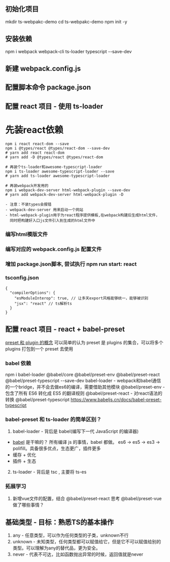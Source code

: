 ## 初始化项目
mkdir ts-webpakc-demo
cd ts-webpakc-demo
npm init -y

## 安装依赖
npm i webpack webpack-cli ts-loader typescript --save-dev

## 新建 webpack.config.js

## 配置脚本命令 package.json

## 配置 react 项目 - 使用 ts-loader

# 先装react依赖
```shell
npm i react react-dom --save
npm i @types/react @types/react-dom --save-dev
# yarn add react react-dom
# yarn add -D @types/react @types/react-dom

# 再装个ts-loader和awesome-typescript-loader
npm i ts-loader awesome-typescript-loader --save
# yarn add ts-loader awesome-typescript-loader

# 再装webpack开发用的
npm i webpack-dev-server html-webpack-plugin --save-dev
# yarn add webpack-dev-server html-webpack-plugin -D

- 注意：不装types会报错
- webpack-dev-server 用来启动一个网站
- html-webpack-plugin用于为react程序提供模板,在webpack构建后生成html文件，
  同时把构建好入口js文件引入到生成的html文件中

```  
### 编写html模版文件
### 编写对应的 webpack.config.js 配置文件 
### 增加 package.json脚本, 尝试执行 npm run start: react
### tsconfig.json
```
{
  "compilerOptions": {
    "esModuleInterop": true, // 让多天export风格能够统一，能够被识别
    "jsx": "react" // ts解析ts
  }
}
```

## 配置 react 项目 - react + babel-preset

[preset 和 plugin 的概念](https://juejin.cn/post/6844903616554221576)
可以简单的认为 preset 是 plugins 的集合，可以将多个 plugins 打包到一个 preset 去使用

### babel 依赖

npm i babel-loader @babel/core @babel/preset-env @babel/preset-react @babel/preset-typescript --save-dev 
babel-loader - webpack和babel通信的一个bridge，并不会去做es6的编译，需要借助其他模块
@babel/preset-env - 包含了所有 ES6 转化成 ES5 的翻译规则
@babel/preset-react - 对react语法的转换
@babel/preset-typescript  https://www.babeljs.cn/docs/babel-preset-typescript

### babel-preset 和 ts-loader 的简单区别？
1. babel-loader - 背后是 babel(编写下一代 JavaScript 的编译器)

- [babel](https://babeljs.io/) 是干嘛的？ 所有编译 js 的事情，babel 都做。 es6 -> es5 -> es3 -> polifill。具备很多优点，生态更广，插件更多
- 缓存 + 优化
- 插件 + 生态

2. ts-loader - 背后是 tsc , 主要将 ts-es

### 拓展学习
1. 新增vue文件的配置，结合  @babel/preset-react 思考 @babel/preset-vue 做了哪些事情？


## 基础类型 - 目标：熟悉TS的基本操作
1. any - 任意类型，可以作为任何类型的子类，unknown不行
2. unknown - 未知类型，任何类型都可以赋值给它，但是它不可以赋值给别的类型。可以理解为any的替代品，更为安全。
3. never - 代表不可达，比如函数抛出异常的时候，返回值就是never
